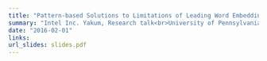 ```yaml
---
title: "Pattern-based Solutions to Limitations of Leading Word Embeddings"
summary: "Intel Inc. Yakum, Research talk<br>University of Pennsylvania, CLunch computational linguistics seminar<br>Johns Hopkins University, NLP seminar<br>University of Washington, NLP seminar"
date: "2016-02-01"
links:
url_slides: slides.pdf
---
```

